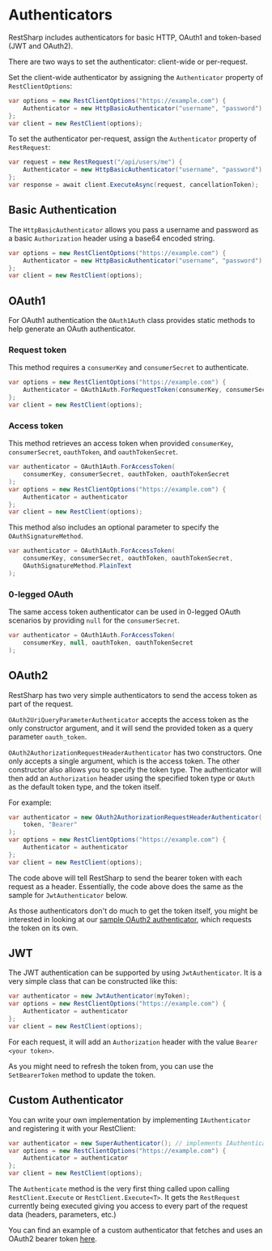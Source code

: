 # Authenticators

RestSharp includes authenticators for basic HTTP, OAuth1 and token-based (JWT and OAuth2). 

There are two ways to set the authenticator: client-wide or per-request.

Set the client-wide authenticator by assigning the `Authenticator` property of `RestClientOptions`:

```csharp
var options = new RestClientOptions("https://example.com") {
    Authenticator = new HttpBasicAuthenticator("username", "password")
};
var client = new RestClient(options);
```

To set the authenticator per-request, assign the `Authenticator` property of `RestRequest`:

```csharp
var request = new RestRequest("/api/users/me") {
    Authenticator = new HttpBasicAuthenticator("username", "password")
};
var response = await client.ExecuteAsync(request, cancellationToken);
```

## Basic Authentication

The `HttpBasicAuthenticator` allows you pass a username and password as a basic `Authorization` header using a base64 encoded string.

```csharp
var options = new RestClientOptions("https://example.com") {
    Authenticator = new HttpBasicAuthenticator("username", "password")
};
var client = new RestClient(options);
```

## OAuth1

For OAuth1 authentication the `OAuth1Auth` class provides static methods to help generate an OAuth authenticator.

### Request token

This method requires a `consumerKey` and `consumerSecret` to authenticate.

```csharp
var options = new RestClientOptions("https://example.com") {
    Authenticator = OAuth1Auth.ForRequestToken(consumerKey, consumerSecret)
};
var client = new RestClient(options);
```

### Access token

This method retrieves an access token when provided `consumerKey`, `consumerSecret`, `oauthToken`, and `oauthTokenSecret`.

```csharp
var authenticator = OAuth1Auth.ForAccessToken(
    consumerKey, consumerSecret, oauthToken, oauthTokenSecret
);
var options = new RestClientOptions("https://example.com") {
    Authenticator = authenticator
};
var client = new RestClient(options);
```

This method also includes an optional parameter to specify the `OAuthSignatureMethod`.
```csharp
var authenticator = OAuth1Auth.ForAccessToken(
    consumerKey, consumerSecret, oauthToken, oauthTokenSecret, 
    OAuthSignatureMethod.PlainText
);
```

### 0-legged OAuth

The same access token authenticator can be used in 0-legged OAuth scenarios by providing `null` for the `consumerSecret`.

```csharp
var authenticator = OAuth1Auth.ForAccessToken(
    consumerKey, null, oauthToken, oauthTokenSecret
);
```

## OAuth2

RestSharp has two very simple authenticators to send the access token as part of the request.

`OAuth2UriQueryParameterAuthenticator` accepts the access token as the only constructor argument, and it will send the provided token as a query parameter `oauth_token`.

`OAuth2AuthorizationRequestHeaderAuthenticator` has two constructors. One only accepts a single argument, which is the access token. The other constructor also allows you to specify the token type. The authenticator will then add an `Authorization` header using the specified token type or `OAuth` as the default token type, and the token itself.

For example:

```csharp
var authenticator = new OAuth2AuthorizationRequestHeaderAuthenticator(
    token, "Bearer"
);
var options = new RestClientOptions("https://example.com") {
    Authenticator = authenticator
};
var client = new RestClient(options);
```

The code above will tell RestSharp to send the bearer token with each request as a header. Essentially, the code above does the same as the sample for `JwtAuthenticator` below.

As those authenticators don't do much to get the token itself, you might be interested in looking at our [sample OAuth2 authenticator](../usage/example.md#authenticator), which requests the token on its own.

## JWT

The JWT authentication can be supported by using `JwtAuthenticator`. It is a very simple class that can be constructed like this:

```csharp
var authenticator = new JwtAuthenticator(myToken);
var options = new RestClientOptions("https://example.com") {
    Authenticator = authenticator
};
var client = new RestClient(options);
```

For each request, it will add an `Authorization` header with the value `Bearer <your token>`.

As you might need to refresh the token from, you can use the `SetBearerToken` method to update the token.

## Custom Authenticator

You can write your own implementation by implementing `IAuthenticator` and 
registering it with your RestClient:

```csharp
var authenticator = new SuperAuthenticator(); // implements IAuthenticator
var options = new RestClientOptions("https://example.com") {
    Authenticator = authenticator
};
var client = new RestClient(options);
```

The `Authenticate` method is the very first thing called upon calling `RestClient.Execute` or `RestClient.Execute<T>`. 
It gets the `RestRequest` currently being executed giving you access to every part of the request data (headers, parameters, etc.)

You can find an example of a custom authenticator that fetches and uses an OAuth2 bearer token [here](../usage/example.md#authenticator).
